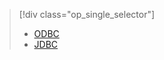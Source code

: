 > [!div class="op_single_selector"]
> * [ODBC](../articles/hdinsight/hdinsight-connect-excel-hive-odbc-driver.md)
> * [JDBC](../articles/hdinsight/hdinsight-connect-hive-jdbc-driver.md)
> 
>